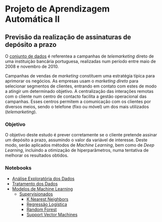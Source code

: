 # Projeto de Aprendizagem Automática II 

## Previsão da realização de assinaturas de depósito a prazo

O <a href="https://www.kaggle.com/henriqueyamahata/bank-marketing">conjunto de dados</a> é referentea a campanhas de _telemarketing_ direto de uma instituição bancária portuguesa, realizadas num período entre maio de 2008 e novembro de 2010. 

Campanhas de vendas de _marketing_ constituem uma estratégia típica para aprimorar os negócios. As empresas usam o _marketing direto_ para selecionar segmentos de clientes, entrando em contato com estes de modo a atingir um determinado objetivo. A centralização das interações remotas com o cliente num centro de contacto facilita a gestão operacional das campanhas. Esses centros permitem a comunicação com os clientes por diversos meios, sendo o telefone (fixo ou móvel) um dos mais utilizados (_telemarketing_).

### Objetivo

O objetivo deste estudo é prever corretamente se o cliente pretende assinar um depósito a prazo, assumindo o valor da variável de interesse. Deste modo, serão aplicados métodos de _Machine Learning_, bem como de _Deep Learning_, incluindo a otimização de hiperparâmetros, numa tentativa de melhorar os resultados obtidos.

### Notebooks

* [Análise Exploratória dos Dados](https://github.com/brunocv/AA2/blob/main/Data_Handling/Data_Analysis.ipynb)
* [Tratamento dos Dados](https://github.com/brunocv/AA2/blob/main/Data_Handling/Data_Preprocessing.ipynb)
* [Modelos de Machine Learning](https://github.com/brunocv/AA2/tree/main/Machine_Learning)
  * [Supervisionados](https://github.com/brunocv/AA2/tree/main/Machine_Learning/Supervised_Learning)
    * [K Nearest Neighbors](https://github.com/brunocv/AA2/blob/main/Machine_Learning/Supervised_Learning/K_Nearest_Neighbors/K_Nearest_Neighbors.ipynb)
    * [Regressão Logística](https://github.com/brunocv/AA2/blob/main/Machine_Learning/Supervised_Learning/Logistic_Regression/Logistic_Regression.ipynb)
    * [Random Forest](https://github.com/brunocv/AA2/blob/main/Machine_Learning/Supervised_Learning/Random_Forest/Random_Forest.ipynb)
    * [Support Vector Machines](https://github.com/brunocv/AA2/blob/main/Machine_Learning/Supervised_Learning/Support_Vector_Machines/Support_Vector_Machines.ipynb)
